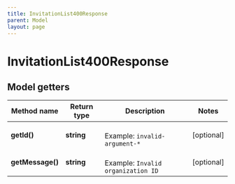 ```yaml
---
title: InvitationList400Response
parent: Model
layout: page
---
```


# InvitationList400Response

## Model getters

Method name | Return type | Description | Notes
------------ | ------------- | ------------- | -------------
**getId()** | **string** |  <br>Example: `invalid-argument-*` | [optional]
**getMessage()** | **string** |  <br>Example: `Invalid organization ID` | [optional]

